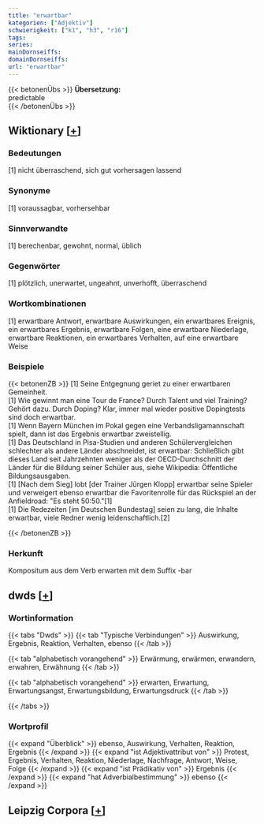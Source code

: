 ```yaml
---
title: "erwartbar"
kategorien: ["Adjektiv"]
schwierigkeit: ["k1", "h3", "r16"]
tags:
series:
mainDornseiffs:
domainDornseiffs:
url: "erwartbar"
---
```


{{< betonenÜbs >}}
**Übersetzung:**  
predictable  
{{< /betonenÜbs >}}

## Wiktionary [[+](https://de.wiktionary.org/wiki/erwartbar)]

### Bedeutungen
[1] nicht überraschend, sich gut vorhersagen lassend  

### Synonyme
[1] voraussagbar, vorhersehbar  

### Sinnverwandte
[1] berechenbar, gewohnt, normal, üblich  

### Gegenwörter
[1] plötzlich, unerwartet, ungeahnt, unverhofft, überraschend  

### Wortkombinationen
[1] erwartbare Antwort, erwartbare Auswirkungen, ein erwartbares Ereignis, ein erwartbares Ergebnis, erwartbare Folgen, eine erwartbare Niederlage, erwartbare Reaktionen, ein erwartbares Verhalten, auf eine erwartbare Weise  

### Beispiele
{{< betonenZB >}}
[1] Seine Entgegnung geriet zu einer erwartbaren Gemeinheit.  
[1] Wie gewinnt man eine Tour de France? Durch Talent und viel Training? Gehört dazu. Durch Doping? Klar, immer mal wieder positive Dopingtests sind doch erwartbar.  
[1] Wenn Bayern München im Pokal gegen eine Verbandsligamannschaft spielt, dann ist das Ergebnis erwartbar zweistellig.  
[1] Das Deutschland in Pisa-Studien und anderen Schülervergleichen schlechter als andere Länder abschneidet, ist erwartbar: Schließlich gibt dieses Land seit Jahrzehnten weniger als der OECD-Durchschnitt der Länder für die Bildung seiner Schüler aus, siehe Wikipedia: Öffentliche Bildungsausgaben.  
[1] [Nach dem Sieg] lobt [der Trainer Jürgen Klopp] erwartbar seine Spieler und verweigert ebenso erwartbar die Favoritenrolle für das Rückspiel an der Anfieldroad: "Es steht 50:50."[1]  
[1] Die Redezeiten [im Deutschen Bundestag] seien zu lang, die Inhalte erwartbar, viele Redner wenig leidenschaftlich.[2]  

{{< /betonenZB >}}
### Herkunft
Kompositum aus dem Verb erwarten mit dem Suffix -bar  



## dwds [[+](https://www.dwds.de/wb/erwartbar)]

### Wortinformation
{{< tabs "Dwds" >}}
{{< tab "Typische Verbindungen" >}}
Auswirkung, Ergebnis, Reaktion, Verhalten, ebenso
{{< /tab >}}

{{< tab "alphabetisch vorangehend" >}}
Erwärmung, erwärmen, erwandern, erwahren, Erwähnung
{{< /tab >}}

{{< tab "alphabetisch vorangehend" >}}
erwarten, Erwartung, Erwartungsangst, Erwartungsbildung, Erwartungsdruck
{{< /tab >}}

{{< /tabs >}}

### Wortprofil
{{< expand "Überblick" >}} ebenso, Auswirkung, Verhalten, Reaktion, Ergebnis {{< /expand >}}
{{< expand "ist Adjektivattribut von" >}} Protest, Ergebnis, Verhalten, Reaktion, Niederlage, Nachfrage, Antwort, Weise, Folge {{< /expand >}}
{{< expand "ist Prädikativ von" >}} Ergebnis {{< /expand >}}
{{< expand "hat Adverbialbestimmung" >}} ebenso {{< /expand >}}

## Leipzig Corpora [[+](https://corpora.uni-leipzig.de/en/res?word=erwartbar&corpusId=deu_newscrawl-public_2018)]

